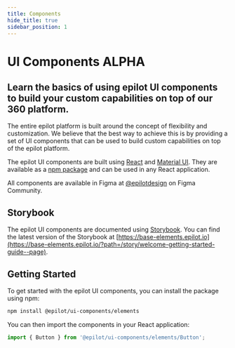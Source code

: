 ```yaml
---
title: Components
hide_title: true
sidebar_position: 1
---
```


<h1 align="left" style={{display:"inline-block"}}>UI Components <span
  style={{ display: "inline-block", padding: "2px 8px", color: "#fff", fontWeight: "bold", backgroundColor: "#df0000", borderRadius: "4px", fontSize: "1rem", verticalAlign: "middle" }}>ALPHA</span></h1>

<h2 style={{ fontWeight: "300", color: "gray" }}>Learn the basics of using epilot UI components to build your custom capabilities on top of our 360 platform.</h2>

The entire epilot platform is built around the concept of flexibility and customization. We believe that the best way to achieve this is by providing a set of UI components that can be used to build custom capabilities on top of the epilot platform.

The epilot UI components are built using [React](https://reactjs.org/) and [Material UI](https://material-ui.com/). They are available as a [npm package](https://www.npmjs.com/package/@epilot/ui-components) and can be used in any React application.

All components are available in Figma at [@epilotdesign](TODO) on Figma Community.

## Storybook

The epilot UI components are documented using [Storybook](https://storybook.js.org/). You can find the latest version of the Storybook at [https://base-elements.epilot.io](https://base-elements.epilot.io/?path=/story/welcome-getting-started-guide--page).

## Getting Started

To get started with the epilot UI components, you can install the package using npm:

```bash
npm install @epilot/ui-components/elements
```

You can then import the components in your React application:

```jsx
import { Button } from '@epilot/ui-components/elements/Button';
```

